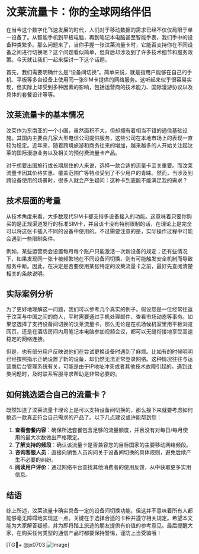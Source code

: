 # 汶莱流量卡：你的全球网络伴侣

在当今这个数字化飞速发展的时代，人们对于移动数据的需求已经不仅仅局限于单一设备了。从智能手机到平板电脑，再到笔记本电脑甚至智能手表，我们手中的设备种类繁多。那么问题来了，当你手握一张汶莱流量卡时，它能否支持你在不同设备之间进行切换呢？这个问题看似简单，但背后却涉及到了许多技术细节和服务政策。今天就让我们一起来探讨一下这个话题。

首先，我们需要明确什么是“设备间切换”。简单来说，就是指用户能够在自己的手机、平板等多台设备上使用同一张SIM卡提供的网络服务。这听起来似乎很容易实现，但实际上却受到多种因素的影响，包括运营商的技术能力、国际漫游协议以及具体的套餐设计等等。

## 汶莱流量卡的基本情况

汶莱作为东南亚的一个小国，虽然面积不大，但却拥有着相当不错的通信基础设施。其国内主要由几家大型电信公司提供服务，这些公司在本地市场上的表现一直较为稳定。近年来，随着跨境旅游和商务往来的增加，越来越多的人开始关注起汶莱的国际漫游业务以及相关的预付费流量卡产品。

对于想要出国旅行或长期居住的人来说，选择一款合适的流量卡至关重要。而汶莱流量卡因其价格实惠、覆盖范围广等特点受到了不少用户的青睐。然而，当涉及到跨设备使用的场景时，很多人就会产生疑问：这种卡到底能不能满足我的需求？

## 技术层面的考量

从技术角度来看，大多数现代SIM卡都支持多设备接入的功能。这意味着只要你购买的是正规渠道发行的标准SIM卡，并且该卡没有特别限制的话，在理论上是完全可以将这张卡插入不同的设备中使用的。不过需要注意的是，实际操作过程中可能会遇到一些限制条件。

例如，某些运营商会设置每月每个账户只能激活一次新设备的规定；还有些情况下，如果发现同一张卡被频繁地在不同设备间切换，则有可能触发安全机制而导致服务中断。因此，在决定是否要使用某张特定的汶莱流量卡之前，最好先查阅清楚相关的条款说明。

## 实际案例分析

为了更好地理解这一问题，我们可以参考几个真实的例子。假设您是一位经常往返于汶莱与中国之间的商人，平时需要通过手机处理邮件、查看市场动态等事务。如果您选择了支持设备间切换的汶莱流量卡，那么无论是在机场候机室里用平板浏览网页，还是在酒店房间内用笔记本电脑参加视频会议，都可以无缝衔接地享受高速稳定的网络连接。

但是，也有部分用户反映说他们在尝试更换设备时遇到了麻烦。比如有的时候明明已经按照指示正确设置了新的设备，却仍然无法正常登录网络。这种情况往往与运营商后台管理系统有关，可能是由于IP地址冲突或者其他技术故障引起的。遇到此类问题时，及时联系客服寻求帮助是非常必要的。

## 如何挑选适合自己的流量卡？

既然知道了汶莱流量卡理论上是可以支持设备间切换的，那么接下来就要考虑如何挑选一款真正符合自己需求的产品了。以下几点建议或许能帮到您：

1. **查看套餐内容**：确保所选套餐包含足够的流量额度，并且没有对每日/每月使用的最大次数做出严格限定。
2. **了解支持的频段**：确认该流量卡是否兼容您的目标国家的主要移动网络频段。
3. **咨询客服人员**：直接向销售人员询问关于设备间切换的具体规则，避免后续产生不必要的纠纷。
4. **阅读用户评价**：通过网络平台查找其他消费者的使用反馈，从中获取更多实用信息。

## 结语

综上所述，汶莱流量卡确实具备一定的设备间切换功能，但这并不意味着所有人都能够毫无障碍地实现这一点。关键在于选择合适的卡种并遵守相关规定。希望本文能为大家解答疑惑，并为即将踏上旅途的朋友提供有价值的参考意见。最后提醒大家，在购买任何类型的通信产品时都要保持警惕，谨防上当受骗哦！

[TG💪+ @jx0703 ![Image](https://github.com/user-attachments/assets/dbca1d08-cadb-493c-b0ec-ad6f7a83f270)]